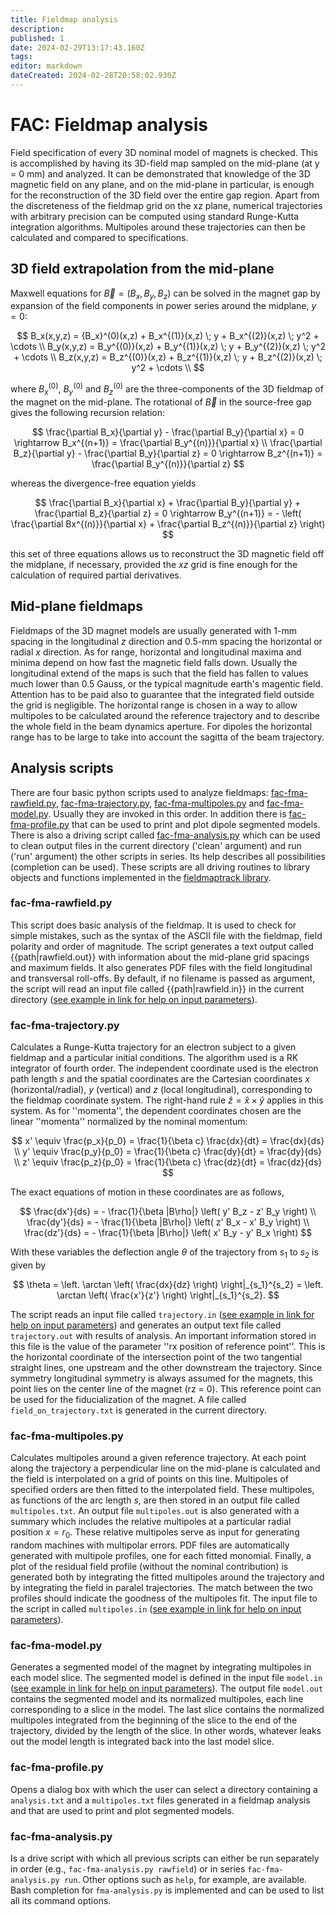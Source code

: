 ```yaml
---
title: Fieldmap analysis
description: 
published: 1
date: 2024-02-29T13:17:43.160Z
tags: 
editor: markdown
dateCreated: 2024-02-28T20:58:02.930Z
---
```


# FAC: Fieldmap analysis

Field specification of every 3D nominal model of magnets is checked. This is accomplished by having its 3D-field map sampled on the mid-plane (at y = 0 mm) and analyzed. It can be demonstrated that knowledge of the 3D magnetic field on any plane, and on the mid-plane in particular, is enough for the reconstruction of the 3D field over the entire gap region. Apart from the discreteness of the fieldmap grid on the xz plane, numerical trajectories with arbitrary precision can be computed using standard Runge-Kutta integration algorithms. Multipoles around these trajectories can then be calculated and compared to specifications.

## 3D field extrapolation from the mid-plane

Maxwell equations for $\vec{B} = (B_x,B_y,B_z)$ can be solved in the magnet gap by expansion of the field components in power series around the midplane, $y = 0$:

$$
B_x(x,y,z) = {B_x}^(0)(x,z) + B_x^{(1)}(x,z) \; y + B_x^{(2)}(x,z) \; y^2 + \cdots \\
B_y(x,y,z) = B_y^{(0)}(x,z) + B_y^{(1)}(x,z) \; y + B_y^{(2)}(x,z) \; y^2 + \cdots \\
B_z(x,y,z) = B_z^{(0)}(x,z) + B_z^{(1)}(x,z) \; y + B_z^{(2)}(x,z) \; y^2 + \cdots \\
$$

where $B_x^{(0)}$, $B_y^{(0)}$ and $B_z^{(0)}$ are the three-components of the 3D fieldmap of the magnet on the mid-plane. The rotational of $\vec{B}$ in the source-free gap gives the following recursion relation:

$$
\frac{\partial B_x}{\partial y} - \frac{\partial B_y}{\partial x} = 0 \rightarrow B_x^{(n+1)} = \frac{\partial B_y^{(n)}}{\partial x} \\
\frac{\partial B_z}{\partial y} - \frac{\partial B_y}{\partial z} = 0 \rightarrow B_z^{(n+1)} = \frac{\partial B_y^{(n)}}{\partial z}
$$

whereas the divergence-free equation yields

$$
\frac{\partial B_x}{\partial x} + \frac{\partial B_y}{\partial y} + \frac{\partial B_z}{\partial z} = 0  \rightarrow B_y^{(n+1)} = - \left( \frac{\partial Bx^{(n)}}{\partial x} + \frac{\partial B_z^{(n)}}{\partial z} \right)
$$

this set of three equations allows us to reconstruct the 3D magnetic field off the midplane, if necessary, provided the $xz$ grid is fine enough for the calculation of required partial derivatives.

##  Mid-plane fieldmaps 

Fieldmaps of the 3D magnet models are usually generated with 1-mm spacing in the longitudinal $z$ direction and 0.5-mm spacing the horizontal or radial $x$ direction. As for range, horizontal and longitudinal maxima and minima depend on how fast the magnetic field falls down. Usually the longitudinal extend of the maps is such that the field has fallen to values much lower than 0.5 Gauss, or the typical magnitude earth's magentic field. Attention has to be paid also to guarantee that the integrated field outside the grid is negligible. The horizontal range is chosen in a way to allow multipoles to be calculated around the reference trajectory and to describe the whole field in the beam dynamics aperture. For dipoles the horizontal range has to be large to take into account the sagitta of the beam trajectory.

##  Analysis scripts 

There are four basic python scripts used to analyze fieldmaps: [fac-fma-rawfield.py](https://github.com/lnls-fac/code/blob/master/scripts/fieldmap_analysis/fac-fma-rawfield.py), [fac-fma-trajectory.py](https://github.com/lnls-fac/code/blob/master/scripts/fieldmap_analysis/fac-fma-trajectory.py), [fac-fma-multipoles.py](https://github.com/lnls-fac/code/blob/master/scripts/fieldmap_analysis/fac-fma-multipoles.py) and [fac-fma-model.py](https://github.com/lnls-fac/code/blob/master/scripts/fieldmap_analysis/fac-fma-model.py). Usually they are invoked in this order. In addition there is [fac-fma-profile.py](https://github.com/lnls-fac/code/blob/master/scripts/fieldmap_analysis/fac-fma-profile.py) that can be used to print and plot dipole segmented models. There is also a driving script called [fac-fma-analysis.py](https://github.com/lnls-fac/code/blob/master/scripts/fieldmap_analysis/fac-fma-analysis.py) which can be used to clean output files in the current directory ('clean' argument) and run ('run' argument) the other scripts in series. Its help describes all possibilities (completion can be used). These scripts are all driving routines to library objects and functions implemented in the [fieldmaptrack library](https://github.com/lnls-fac/code/tree/master/fieldmaptrack).

### fac-fma-rawfield.py

This script does basic analysis of the fieldmap. It is used to check for simple mistakes, such as the syntax of the ASCII file with the fieldmap, field polarity and order of magnitude. The script generates a text output called {{path|rawfield.out}} with information about the mid-plane grid spacings and maximum fields. It also generates PDF files with the field longitudinal and transversal roll-offs. By default, if no filename is passed as argument, the script will read an input file called {{path|rawfield.in}} in the current directory ([see example in link for help on input parameters](https://github.com/lnls-fac/code/blob/master/scripts/fieldmap_analysis/rawfield.in)).

### fac-fma-trajectory.py

Calculates a Runge-Kutta trajectory for an electron subject to a given fieldmap and a particular initial conditions. The algorithm used is a RK integrator of fourth order. The independent coordinate used is the electron path length $s$ and the spatial coordinates are the Cartesian coordinates $x$ (horizontal/radial), $y$ (vertical) and $z$ (local longitudinal), corresponding to the fieldmap coordinate system. The right-hand rule $\hat{z} = \hat{x} \times \hat{y}$ applies in this system. As for ''momenta'', the dependent coordinates chosen are the linear ''momenta'' normalized by the nominal momentum: 

$$
x' \equiv \frac{p_x}{p_0} = \frac{1}{\beta c} \frac{dx}{dt} = \frac{dx}{ds} \\
y' \equiv \frac{p_y}{p_0} = \frac{1}{\beta c} \frac{dy}{dt} = \frac{dy}{ds} \\
z' \equiv \frac{p_z}{p_0} = \frac{1}{\beta c} \frac{dz}{dt} = \frac{dz}{ds}
$$

The exact equations of motion in these coordinates are as follows,

$$
\frac{dx'}{ds} = - \frac{1}{\beta |B\rho|} \left( y' B_z - z' B_y \right) \\
\frac{dy'}{ds} = - \frac{1}{\beta |B\rho|} \left( z' B_x - x' B_y \right) \\
\frac{dz'}{ds} = - \frac{1}{\beta |B\rho|} \left( x' B_y - y' B_x \right)
$$

With these variables the deflection angle $\theta$ of the trajectory from $s_1$ to $s_2$ is given by

$$
\theta = \left. \arctan  \left( \frac{dx}{dz} \right) \right|_{s_1}^{s_2} = \left. \arctan  \left( \frac{x'}{z'} \right) \right|_{s_1}^{s_2}.
$$

The script reads an input file called `trajectory.in` ([see example in link for help on input parameters](https://github.com/lnls-fac/code/blob/master/scripts/fieldmap_analysis/trajectory.in)) and generates an output text file called `trajectory.out` with results of analysis. An important information stored in this file is the value of the parameter ''rx position of reference point''. This is the horizontal coordinate of the intersection point of the two tangential straight lines, one upstream and the other downstream the trajectory. Since symmetry longitudinal symmetry is always assumed for the magnets, this point lies on the center line of the magnet (rz = 0). This reference point can be used for the fiducialization of the magnet. A file called `field_on_trajectory.txt` is generated in the current directory.

### fac-fma-multipoles.py

Calculates multipoles around a given reference trajectory. At each point along the trajectory a perpendicular line on the mid-plane is calculated and the field is interpolated on a grid of points on this line. Multipoles of specified orders are then fitted to the interpolated field. These multipoles, as functions of the arc length $s$, are then stored in an output file called `multipoles.txt`. An output file `multipoles.out` is also generated with a summary which includes the relative multipoles at a particular radial position $x = r_0$. These relative multipoles serve as input for generating random machines with multipolar errors. PDF files are automatically generated with multipole profiles, one for each fitted monomial. Finally, a plot of the residual field profile (without the nominal contribution) is generated both by integrating the fitted multipoles around the trajectory and by integrating the field in paralel trajectories. The match between the two profiles should indicate the goodness of the multipoles fit. The input file to the script in called `multipoles.in` ([see example in link for help on input parameters](https://github.com/lnls-fac/code/blob/master/scripts/fieldmap_analysis/multipoles.in)).

### fac-fma-model.py

Generates a segmented model of the magnet by integrating multipoles in each model slice. The segmented model is defined in the input file `model.in` ([see example in link for help on input parameters](https://github.com/lnls-fac/code/blob/master/scripts/fieldmap_analysis/model.in)). The output file `model.out` contains the segmented model and its normalized multipoles, each line corresponding to a slice in the model. The last slice contains the normalized multipoles integrated from the beginning of the slice to the end of the trajectory, divided by the length of the slice. In other words, whatever leaks out the model length is integrated back into the last model slice.

### fac-fma-profile.py

Opens a dialog box with which the user can select a directory containing a `analysis.txt` and a `multipoles.txt` files generated in a fieldmap analysis and that are used to print and plot segmented models.

### fac-fma-analysis.py

Is a drive script with which all previous scripts can either be run separately in order (e.g., `fac-fma-analysis.py rawfield`) or in series `fac-fma-analysis.py run`. Other options such as `help`, for example, are available. Bash completion for `fma-analysis.py` is implemented and can be used to list all its command options.